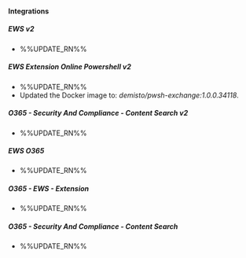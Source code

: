 
#### Integrations
##### EWS v2
- %%UPDATE_RN%%
##### EWS Extension Online Powershell v2
- %%UPDATE_RN%%
- Updated the Docker image to: *demisto/pwsh-exchange:1.0.0.34118*.
##### O365 - Security And Compliance - Content Search v2
- %%UPDATE_RN%%
##### EWS O365
- %%UPDATE_RN%%
##### O365 - EWS - Extension
- %%UPDATE_RN%%
##### O365 - Security And Compliance - Content Search
- %%UPDATE_RN%%
